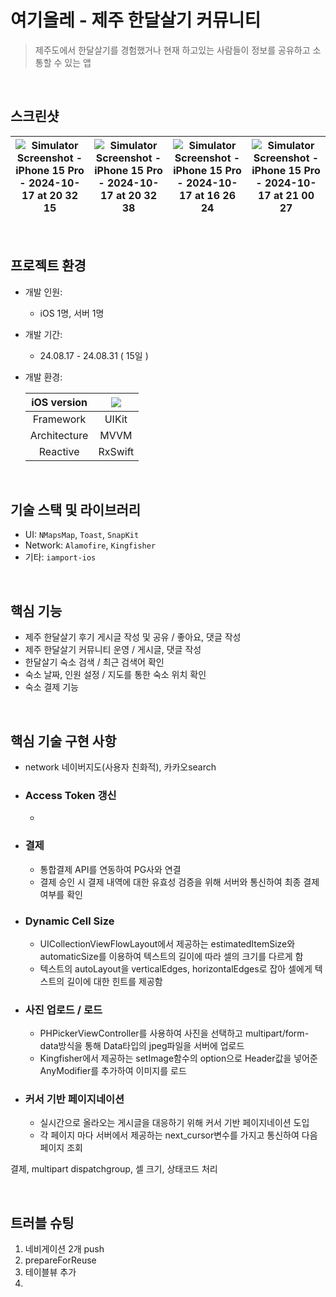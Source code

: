 # 여기올레 - 제주 한달살기 커뮤니티
> 제주도에서 한달살기를 경험했거나 현재 하고있는 사람들이 정보를 공유하고 소통할 수 있는 앱
<br/>

## 스크린샷

|![Simulator Screenshot - iPhone 15 Pro - 2024-10-17 at 20 32 15](https://github.com/user-attachments/assets/fcf48aab-4a52-44f0-aff7-77d244318eee)|![Simulator Screenshot - iPhone 15 Pro - 2024-10-17 at 20 32 38](https://github.com/user-attachments/assets/d4cd0c25-0f37-4efd-8a4d-09aaf10ad3c2)|![Simulator Screenshot - iPhone 15 Pro - 2024-10-17 at 16 26 24](https://github.com/user-attachments/assets/dd9b5180-1655-4a2a-be1c-5d9c1ec05a40)|![Simulator Screenshot - iPhone 15 Pro - 2024-10-17 at 21 00 27](https://github.com/user-attachments/assets/b24d9142-eedf-4470-86fb-70d8326eface)|
|--|--|--|--|

<br>

## 프로젝트 환경
- 개발 인원:
  - iOS 1명, 서버 1명
- 개발 기간:
  - 24.08.17 - 24.08.31 ( 15일 )
- 개발 환경:

    | iOS version | <img src="https://img.shields.io/badge/iOS-16.0+-black?logo=apple"/> |
    |:-:|:-:|
    | Framework | UIKit |
    | Architecture | MVVM |
    | Reactive | RxSwift |

<br/>

## 기술 스택 및 라이브러리
- UI: `NMapsMap`, `Toast`, `SnapKit`
- Network: `Alamofire`, `Kingfisher`
- 기타: `iamport-ios`

<br/>

## 핵심 기능

- 제주 한달살기 후기 게시글 작성 및 공유 / 좋아요, 댓글 작성
- 제주 한달살기 커뮤니티 운영 / 게시글, 댓글 작성 
- 한달살기 숙소 검색 / 최근 검색어 확인
- 숙소 날짜, 인원 설정 / 지도를 통한 숙소 위치 확인
- 숙소 결제 기능

<br/>
 
## 핵심 기술 구현 사항
- network
네이버지도(사용자 친화적), 카카오search

- ### Access Token 갱신
  - 


- ### 결제
  - 통합결제 API를 연동하여 PG사와 연결
  - 결제 승인 시 결제 내역에 대한 유효성 검증을 위해 서버와 통신하여 최종 결제 여부를 확인 


- ### Dynamic Cell Size
  - UICollectionViewFlowLayout에서 제공하는 estimatedItemSize와 automaticSize를 이용하여 텍스트의 길이에 따라 셀의 크기를 다르게 함   
  - 텍스트의 autoLayout을 verticalEdges, horizontalEdges로 잡아 셀에게 텍스트의 길이에 대한 힌트를 제공함


- ### 사진 업로드 / 로드
  - PHPickerViewController를 사용하여 사진을 선택하고 multipart/form-data방식을 통해 Data타입의 jpeg파일을 서버에 업로드
  - Kingfisher에서 제공하는 setImage함수의 option으로 Header값을 넣어준 AnyModifier를 추가하여 이미지를 로드


- ### 커서 기반 페이지네이션
  - 실시간으로 올라오는 게시글을 대응하기 위해 커서 기반 페이지네이션 도입
  - 각 페이지 마다 서버에서 제공하는 next_cursor변수를 가지고 통신하여 다음 페이지 조회



결제, multipart
dispatchgroup, 셀 크기, 상태코드 처리


<br/>

## 트러블 슈팅
1. 네비게이션 2개 push
2. prepareForReuse
3. 테이블뷰 추가
4. 





